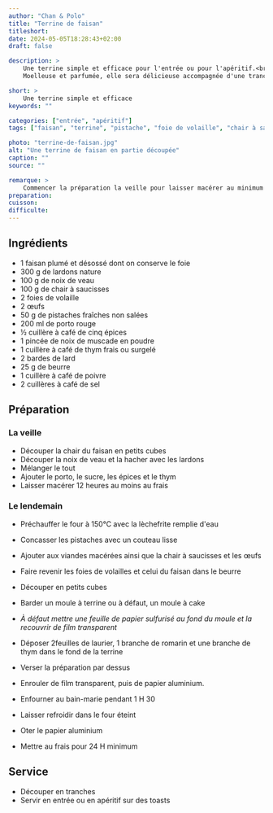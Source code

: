 ```yaml
---
author: "Chan & Polo"
title: "Terrine de faisan"
titleshort:
date: 2024-05-05T18:28:43+02:00
draft: false

description: >
    Une terrine simple et efficace pour l'entrée ou pour l'apéritif.<br>
    Moelleuse et parfumée, elle sera délicieuse accompagnée d'une tranche de pain, grillée ou non.

short: >
    Une terrine simple et efficace
keywords: ""

categories: ["entrée", "apéritif"]
tags: ["faisan", "terrine", "pistache", "foie de volaille", "chair à saucisse", "porto"]

photo: "terrine-de-faisan.jpg"
alt: "Une terrine de faisan en partie découpée"
caption: ""
source: ""

remarque: >
    Commencer la préparation la veille pour laisser macérer au minimum 12 heures
preparation: 
cuisson: 
difficulte:
---
```



## Ingrédients
- 1 faisan plumé et désossé dont on conserve le foie
- 300 g de lardons nature
- 100 g de noix de veau
- 100 g de chair à saucisses
- 2 foies de volaille
- 2 œufs
- 50 g de pistaches fraîches non salées
- 200 ml de porto rouge
- &half; cuillère à café de cinq épices
- 1 pincée de noix de muscade en poudre
- 1 cuillère à café de thym frais ou surgelé
- 2 bardes de lard
- 25 g de beurre
- 1 cuillère à café de poivre
- 2 cuillères à café de sel
## Préparation
### La veille
- Découper la chair du faisan en petits cubes
- Découper la noix de veau et la hacher avec les lardons
- Mélanger le tout
- Ajouter le porto, le sucre, les épices et le thym
- Laisser macérer 12 heures au moins au frais
### Le lendemain
- Préchauffer le four à 150°C avec la lèchefrite remplie d'eau
- Concasser les pistaches avec un couteau lisse
- Ajouter aux viandes macérées ainsi que la chair à saucisses et les œufs
- Faire revenir les foies de volailles et celui du faisan dans le beurre
- Découper en petits cubes
- Barder un moule à terrine ou à défaut, un moule à cake
- *À défaut mettre une feuille de papier sulfurisé au fond du moule et la recouvrir de film transparent*
- Déposer 2feuilles de laurier, 1 branche de romarin et une branche de thym dans le fond de la terrine
- Verser la préparation par dessus
- Enrouler de film transparent, puis de papier aluminium.

- Enfourner au bain-marie pendant 1 H 30
- Laisser refroidir dans le four éteint
- Oter le papier aluminium 
- Mettre au frais pour 24 H minimum
## Service
- Découper en tranches
- Servir en entrée ou en apéritif sur des toasts